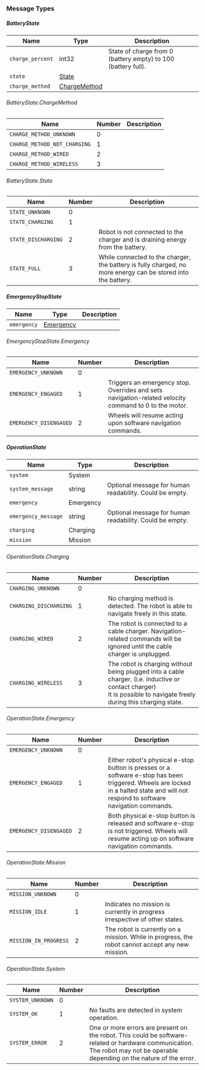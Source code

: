 

### Message Types

##### BatteryState

| Name | Type | Description |
|------|------|-------------|
| `charge_percent` | int32 | State of charge from 0 (battery empty) to 100 (battery full). |
| `state` | [State](#batterystatestate) |  |
| `charge_method` | [ChargeMethod](#batterystatechargemethod) |  |


###### BatteryState.ChargeMethod
| Name                     | Number | Description |
|--------------------------|--------|-------------|
| `CHARGE_METHOD_UNKNOWN`    | 0      |             |
| `CHARGE_METHOD_NOT_CHARGING` | 1    |             |
| `CHARGE_METHOD_WIRED`      | 2      |             |
| `CHARGE_METHOD_WIRELESS`   | 3      |             |

###### BatteryState.State

| Name               | Number | Description                                                                 |
|--------------------|--------|-----------------------------------------------------------------------------|
| `STATE_UNKNOWN`      | 0      |                                                                             |
| `STATE_CHARGING`     | 1      |                                                                             |
| `STATE_DISCHARGING`  | 2      | Robot is not connected to the charger and is draining energy from the battery. |
| `STATE_FULL`         | 3      | While connected to the charger, the battery is fully charged, no more energy can be stored into the battery. |

##### EmergencyStopState

| Name | Type | Description |
|------|------|-------------|
| `emergency` | [Emergency](#emergencystopstateemergency) |  |

###### EmergencyStopState.Emergency

| Name | Number | Description |
|------|--------|-------------|
| `EMERGENCY_UNKNOWN` | 0 | |
| `EMERGENCY_ENGAGED` | 1 | Triggers an emergency stop. Overrides and sets navigation-related velocity command to 0 to the motor. |
| `EMERGENCY_DISENGAGED` | 2 | Wheels will resume acting upon software navigation commands. |

##### OperationState

| Name | Type | Description |
|------|------|-------------|
| `system` | System |  |
| `system_message` | string | Optional message for human readability. Could be empty. |
| `emergency` | Emergency |  |
| `emergency_message` | string | Optional message for human readability. Could be empty. |
| `charging` | Charging |  |
| `mission` | Mission |  |

###### OperationState.Charging

| Name | Number | Description |
|------|--------|-------------|
| `CHARGING_UNKNOWN` | 0 | |
| `CHARGING_DISCHARGING` | 1 | No charging method is detected. The robot is able to navigate freely in this state. |
| `CHARGING_WIRED` | 2 |  The robot is connected to a cable charger. Navigation-related commands will be ignored until the cable charger is unplugged. |
| `CHARGING_WIRELESS` | 3 | The robot is charging without being plugged into a cable charger. (i.e. inductive or contact charger)<br> It is possible to navigate freely during this charging state. |

###### OperationState.Emergency

| Name | Number | Description |
|------|--------|-------------|
| `EMERGENCY_UNKNOWN` | 0 | |
| `EMERGENCY_ENGAGED` | 1 | Either robot's physical e-stop button is presses or a software e-stop has been triggered. Wheels are locked in a halted state and will not respond to software navigation commands. |
| `EMERGENCY_DISENGAGED` | 2 | Both physical e-stop button is released and software e-stop is not triggered. Wheels will resume acting up on software navigation commands. |

###### OperationState.Mission

| Name | Number | Description |
|------|--------|-------------|
| `MISSION_UNKNOWN` | 0 | |
| `MISSION_IDLE` | 1 | Indicates no mission is currently in progress irrespective of other states. |
| `MISSION_IN_PROGRESS` | 2 | The robot is currently on a mission. While in progress, the robot cannot accept any new mission. |

###### OperationState.System

| Name | Number | Description |
|------|--------|-------------|
| `SYSTEM_UNKNOWN` | 0 | |
| `SYSTEM_OK` | 1 | No faults are detected in system operation. |
| `SYSTEM_ERROR` | 2 | One or more errors are present on the robot. This could be software-related or hardware communication. The robot may not be operable depending on the nature of the error. |
